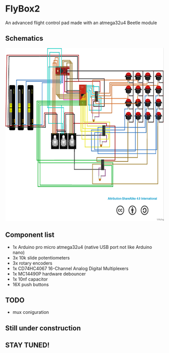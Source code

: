 # FlyBox2
An advanced flight control pad made with an atmega32u4 Beetle module



## Schematics

<p align="center">
<img src="https://github.com/mancio/FlyBox2/blob/master/fritzing/project/main_wiring.jpg" width="850" height="550" />
</p>

## Component list

* 1x Arduino pro micro atmega32u4 (native USB port not like Arduino nano)
* 3x 10k slide potentiometers
* 3x rotary encoders 
* 1x CD74HC4067 16-Channel Analog Digital Multiplexers
* 1x MC14490P hardware debouncer
* 1x 10nf capacitor
* 16X push buttons

## TODO

* mux coniguration

## Still under construction 
## STAY TUNED!
